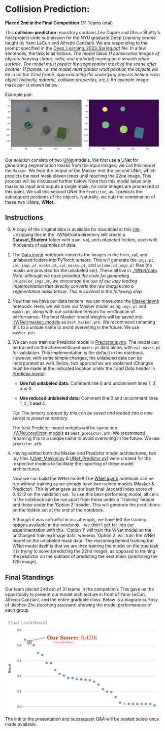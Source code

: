 # Collision Prediction: 

__Placed 2nd in the Final Competition__ (31 Teams total)

This __collision-prediction__ repository contains Léo Dupire and Dhruv Shetty's final project code submission for the NYU graduate Deep Learning course taught by Yann LeCun and Alfredo Canziani. We are responding to the prompt specified in the [Deep_Learning_2023_Spring.pdf](./Deep_Learning_2023_Spring.pdf) file. In a few sentences, the task is as follows. _The model takes 11 consecutive images of objects (varying shape, color, and material) moving on a smooth white surface. The model must predict the segmenation mask of the scene after another 11 frames: i.e. the model must predict what position the objects will be in on the 22nd frame, approximating the underlying physics behind each object (velocity, material, collision properties, etc.)._ An example image-mask pair is shown below.

Example pair: ![Alt](./example.png "Image-Mask Pair")

Our solution consists of two [UNet](https://arxiv.org/abs/1505.04597) models. We first use a UNet for generating segmentation masks from the input images; we call this model the `Masker`. We feed the output of the Masker into the second UNet, which predicts the next mask eleven times until reaching the 22nd image. This process will be discussed further below. Note that this model takes only masks as input and ouputs a single mask; no color images are processed at this point. We call this second UNet the `Predictor`, as it predicts the subsequent positions of the objects. Naturally, we dub the combination of these two UNets, __WNet__. 

## Instructions

0. A copy of the original data is available for download at this [link](https://drive.google.com/file/d/1bHl4sEOBRDXN3Hsb6aBIoY1piPj1-Bd2/view?usp=sharing). Unzipping this in the ./WNet/data directory will create a __Dataset_Student__ folder with train, val, and unlabeled folders, each with thousands of examples of data.


1. The [Data.ipynb](./WNet/Data.ipynb) notebook converts the images in the train, val, and unlabeled folders into PyTorch tensors. This will generate the `imgs.pt`, `val_imgs.pt`, `masks.pt`, `val_masks.pt`, and `unlabeled_imgs.pt` files (no masks are provided for the unlabeled set). These all live in [./WNet/data](./WNet/data). _Note: although we have provided the code for generating `unlabeled_imgs.pt`, we encourage the use of our lazy loading implementation that directly converts the raw images into a segmentation mask tensor. This is covered in the following step._


2. Now that we have our data tensors, we can move onto the [Masker.ipynb](./WNet/Masker.ipynb) notebook. Here, we will train our Masker model using `imgs.pt` and `masks.pt`, along with our validation tensors for verification of performance. The best Masker model weights will be saved into [./WNet/masker_models](./WNet/masker_models) as `best_masker.pth`. We recommend renaming this to a unique name to avoid overwiting in the future. We use `masker.pth`.


3. We can now train our Predictor model in [Predictor.ipynb](./WNet/Predictor.ipynb). The model can be trained on the aforementioned `masks.pt` data alone, with `val_masks.pt` for validation. This implementation is the default in the notebook. However, with some simple changes, the unlabeled data can be incorporated as well. Below, two approaches are explained (Changes must be made at the indicated location under the _Load Data_ header in [Predictor.ipynb](./WNet/Predictor.ipynb)):

    * __Use full unlabeled data:__ Comment line 0 and uncomment lines 1, 2, and 3. 

    * __Use reduced unlabeled data:__ Comment line 0 and uncomment lines 1, 2, 3 __and__ 4. 

    _Tip: The tensors created by this can be saved and loaded into a new kernel to preserve memory._ 
    
    The best Predictor model weights will be saved into [./WNet/predictor_models](./WNet/predictor_models) as `best_predictor.pth`. We recommend renaming this to a unique name to avoid overwiting in the future. We use `predictor.pth`.


4. Having settled both the Masker and Predictor model architectures, two .py files ([UNet_Masker.py](./WNet/UNet_Masker.py) & [UNet_Predictor.py](./WNet/UNet_Predictor.py)) were created for the respective models to facilitate the importing of these model architectures.

    Now we can build the WNet model! The [WNet.ipynb](./WNet/WNet.ipynb) notebook can be run without training as we already have two trained models (Masker & Predictor). This is what gave us our best final Jaccard Index score of 0.4212 on the validation set. To use this best-performing model, all cells in the notebook can be run apart from those under a 'Training' header and those under the 'Option 2' header. This will generate the predictions on the hidden set at the end of the notebook.

    Although it was unfruitful in our attempts, we have left the training options available in the notebook - we didn't get far into our experimentation with this. 'Option 1' will train the WNet model on the unchanged training image data, whereas 'Option 2' will train the WNet model on the unlabeled mask data. The reasoning behind training the WNet model itself is that we are then training the model on the true task it is trying to solve (predicting the 22nd image), as opposed to training the predictor on the subtask of predicting the next mask (predicting the 12th image).

## Final Standings

Our team placed 2nd out of 31 teams in the competition. This gave us the opportunity to present our model architecture in front of Yann LeCun, Alfredo Canziani, and the entire graduate class. Below is a diagram curtosy of Jiachen Zhu (teaching assistant) showing the model performances of each group. 

![Alt](./scores.png "Team Scores")

The link to the presentation and subsequent Q&A will be posted below once made available.